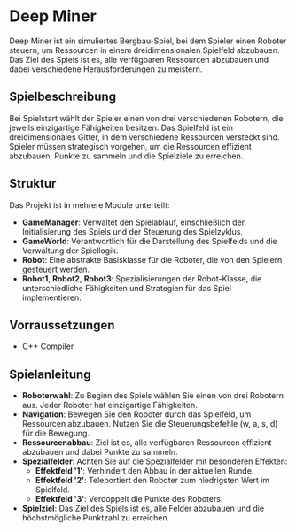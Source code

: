# Deep Miner

Deep Miner ist ein simuliertes Bergbau-Spiel, bei dem Spieler einen Roboter steuern, um Ressourcen in einem dreidimensionalen Spielfeld abzubauen. Das Ziel des Spiels ist es, alle verfügbaren Ressourcen abzubauen und dabei verschiedene Herausforderungen zu meistern.

## Spielbeschreibung

Bei Spielstart wählt der Spieler einen von drei verschiedenen Robotern, die jeweils einzigartige Fähigkeiten besitzen. Das Spielfeld ist ein dreidimensionales Gitter, in dem verschiedene Ressourcen versteckt sind. Spieler müssen strategisch vorgehen, um die Ressourcen effizient abzubauen, Punkte zu sammeln und die Spielziele zu erreichen.

## Struktur

Das Projekt ist in mehrere Module unterteilt:

- **GameManager**: Verwaltet den Spielablauf, einschließlich der Initialisierung des Spiels und der Steuerung des Spielzyklus.
- **GameWorld**: Verantwortlich für die Darstellung des Spielfelds und die Verwaltung der Spiellogik.
- **Robot**: Eine abstrakte Basisklasse für die Roboter, die von den Spielern gesteuert werden.
- **Robot1**, **Robot2**, **Robot3**: Spezialisierungen der Robot-Klasse, die unterschiedliche Fähigkeiten und Strategien für das Spiel implementieren.

## Vorraussetzungen

- C++ Compiler

## Spielanleitung

- **Roboterwahl**: Zu Beginn des Spiels wählen Sie einen von drei Robotern aus. Jeder Roboter hat einzigartige Fähigkeiten.
- **Navigation**: Bewegen Sie den Roboter durch das Spielfeld, um Ressourcen abzubauen. Nutzen Sie die Steuerungsbefehle (w, a, s, d) für die Bewegung.
- **Ressourcenabbau**: Ziel ist es, alle verfügbaren Ressourcen effizient abzubauen und dabei Punkte zu sammeln.
- **Spezialfelder**: Achten Sie auf die Spezialfelder mit besonderen Effekten:
    - **Effektfeld '1'**: Verhindert den Abbau in der aktuellen Runde.
    - **Effektfeld '2'**: Teleportiert den Roboter zum niedrigsten Wert im Spielfeld.
    - **Effektfeld '3'**: Verdoppelt die Punkte des Roboters.
- **Spielziel**: Das Ziel des Spiels ist es, alle Felder abzubauen und die höchstmögliche Punktzahl zu erreichen.
